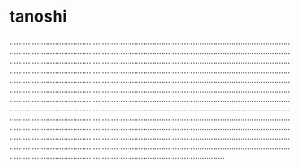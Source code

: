 # tanoshi
...............................................................................................................................................................................................................................................................................................................................................................................................................................................................................................................................................................................................................................................................................................................................................................................................................................................................................................................................................................................................................................................................................................................................................................................................................................................................................................................................................................................................................................................................................................................................................................................................................................................